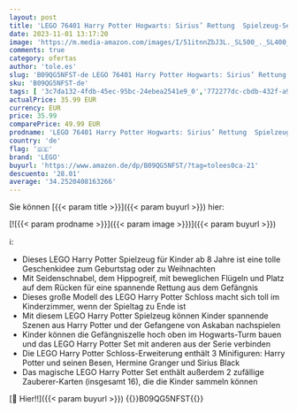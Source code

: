 ```yaml
---
layout: post
title: 'LEGO 76401 Harry Potter Hogwarts: Sirius’ Rettung  Spielzeug-Set aus der Gefangene von Askaban mit Harry und Hermine-Minifiguren  Schloss-Erweiterung mit Einer Hippogreif-Tierfigur'
date: 2023-11-01 13:17:20
image: 'https://m.media-amazon.com/images/I/51itnnZbJ3L._SL500_._SL400_.jpg'
comments: true
category: ofertas
author: 'tole.es'
slug: 'B09QG5NFST-de LEGO 76401 Harry Potter Hogwarts: Sirius’ Rettung...'
sku: 'B09QG5NFST-de'
tags: [ '3c7da132-4fdb-45ec-95bc-24ebea2541e9_0','772277dc-cbdb-432f-a915-25a321e9ed8c_0','772277dc-cbdb-432f-a915-25a321e9ed8c_3901','Arborist Merchandising Root','Custom Stores','Gebäude & Landschaften für Kinderspielfiguren & -fahrzeuge','LEGO','Self Service','Special Features Stores','Spielschlösser','Spielzeug','Spielzeugfiguren & Spielsets','Xmas23 Most wanted Toys','lego','🇩🇪', ]
actualPrice: 35.99 EUR
currency: EUR
price: 35.99
comparePrice: 49.99 EUR
prodname: 'LEGO 76401 Harry Potter Hogwarts: Sirius’ Rettung  Spielzeug-Set aus der Gefangene von Askaban mit Harry und Hermine-Minifiguren  Schloss-Erweiterung mit Einer Hippogreif-Tierfigur'
country: 'de'
flag: '🇩🇪'
brand: 'LEGO'
buyurl: 'https://www.amazon.de/dp/B09QG5NFST/?tag=tolees0ca-21'
descuento: '28.01'
average: '34.2520408163266'
---
```


Sie können [{{< param title >}}]({{< param buyurl >}}) hier:

[![{{< param prodname >}}]({{< param image >}})]({{< param buyurl >}})

ℹ️:

- Dieses LEGO Harry Potter Spielzeug für Kinder ab 8 Jahre ist eine tolle Geschenkidee zum Geburtstag oder zu Weihnachten
- Mit Seidenschnabel, dem Hippogreif, mit beweglichen Flügeln und Platz auf dem Rücken für eine spannende Rettung aus dem Gefängnis
- Dieses große Modell des LEGO Harry Potter Schloss macht sich toll im Kinderzimmer, wenn der Spieltag zu Ende ist
- Mit diesem LEGO Harry Potter Spielzeug können Kinder spannende Szenen aus Harry Potter und der Gefangene von Askaban nachspielen
- Kinder können die Gefängniszelle hoch oben im Hogwarts-Turm bauen und das LEGO Harry Potter Set mit anderen aus der Serie verbinden
- Die LEGO Harry Potter Schloss-Erweiterung enthält 3 Minifiguren: Harry Potter und seinen Besen, Hermine Granger und Sirius Black
- Das magische LEGO Harry Potter Set enthält außerdem 2 zufällige Zauberer-Karten (insgesamt 16), die die Kinder sammeln können

[🛒 Hier!!]({{< param buyurl >}})
{{<world>}}B09QG5NFST{{</world>}}
